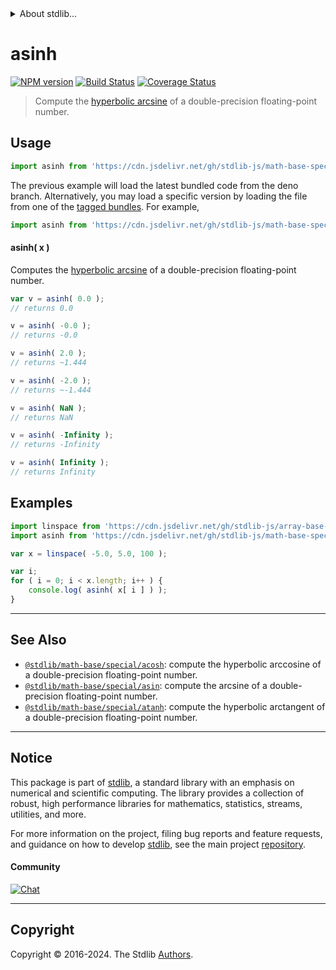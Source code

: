 <!--

@license Apache-2.0

Copyright (c) 2022 The Stdlib Authors.

Licensed under the Apache License, Version 2.0 (the "License");
you may not use this file except in compliance with the License.
You may obtain a copy of the License at

   http://www.apache.org/licenses/LICENSE-2.0

Unless required by applicable law or agreed to in writing, software
distributed under the License is distributed on an "AS IS" BASIS,
WITHOUT WARRANTIES OR CONDITIONS OF ANY KIND, either express or implied.
See the License for the specific language governing permissions and
limitations under the License.

-->


<details>
  <summary>
    About stdlib...
  </summary>
  <p>We believe in a future in which the web is a preferred environment for numerical computation. To help realize this future, we've built stdlib. stdlib is a standard library, with an emphasis on numerical and scientific computation, written in JavaScript (and C) for execution in browsers and in Node.js.</p>
  <p>The library is fully decomposable, being architected in such a way that you can swap out and mix and match APIs and functionality to cater to your exact preferences and use cases.</p>
  <p>When you use stdlib, you can be absolutely certain that you are using the most thorough, rigorous, well-written, studied, documented, tested, measured, and high-quality code out there.</p>
  <p>To join us in bringing numerical computing to the web, get started by checking us out on <a href="https://github.com/stdlib-js/stdlib">GitHub</a>, and please consider <a href="https://opencollective.com/stdlib">financially supporting stdlib</a>. We greatly appreciate your continued support!</p>
</details>

# asinh

[![NPM version][npm-image]][npm-url] [![Build Status][test-image]][test-url] [![Coverage Status][coverage-image]][coverage-url] <!-- [![dependencies][dependencies-image]][dependencies-url] -->

> Compute the [hyperbolic arcsine][hyperbolic-arcsine] of a double-precision floating-point number.



<section class="usage">

## Usage

```javascript
import asinh from 'https://cdn.jsdelivr.net/gh/stdlib-js/math-base-special-asinh@deno/mod.js';
```
The previous example will load the latest bundled code from the deno branch. Alternatively, you may load a specific version by loading the file from one of the [tagged bundles](https://github.com/stdlib-js/math-base-special-asinh/tags). For example,

```javascript
import asinh from 'https://cdn.jsdelivr.net/gh/stdlib-js/math-base-special-asinh@v0.2.1-deno/mod.js';
```

#### asinh( x )

Computes the [hyperbolic arcsine][hyperbolic-arcsine] of a double-precision floating-point number.

```javascript
var v = asinh( 0.0 );
// returns 0.0

v = asinh( -0.0 );
// returns -0.0

v = asinh( 2.0 );
// returns ~1.444

v = asinh( -2.0 );
// returns ~-1.444

v = asinh( NaN );
// returns NaN

v = asinh( -Infinity );
// returns -Infinity

v = asinh( Infinity );
// returns Infinity
```

</section>

<!-- /.usage -->

<section class="examples">

## Examples

<!-- eslint no-undef: "error" -->

```javascript
import linspace from 'https://cdn.jsdelivr.net/gh/stdlib-js/array-base-linspace@deno/mod.js';
import asinh from 'https://cdn.jsdelivr.net/gh/stdlib-js/math-base-special-asinh@deno/mod.js';

var x = linspace( -5.0, 5.0, 100 );

var i;
for ( i = 0; i < x.length; i++ ) {
    console.log( asinh( x[ i ] ) );
}
```

</section>

<!-- /.examples -->

<!-- C interface documentation. -->



<!-- Section for related `stdlib` packages. Do not manually edit this section, as it is automatically populated. -->

<section class="related">

* * *

## See Also

-   <span class="package-name">[`@stdlib/math-base/special/acosh`][@stdlib/math/base/special/acosh]</span><span class="delimiter">: </span><span class="description">compute the hyperbolic arccosine of a double-precision floating-point number.</span>
-   <span class="package-name">[`@stdlib/math-base/special/asin`][@stdlib/math/base/special/asin]</span><span class="delimiter">: </span><span class="description">compute the arcsine of a double-precision floating-point number.</span>
-   <span class="package-name">[`@stdlib/math-base/special/atanh`][@stdlib/math/base/special/atanh]</span><span class="delimiter">: </span><span class="description">compute the hyperbolic arctangent of a double-precision floating-point number.</span>

</section>

<!-- /.related -->

<!-- Section for all links. Make sure to keep an empty line after the `section` element and another before the `/section` close. -->


<section class="main-repo" >

* * *

## Notice

This package is part of [stdlib][stdlib], a standard library with an emphasis on numerical and scientific computing. The library provides a collection of robust, high performance libraries for mathematics, statistics, streams, utilities, and more.

For more information on the project, filing bug reports and feature requests, and guidance on how to develop [stdlib][stdlib], see the main project [repository][stdlib].

#### Community

[![Chat][chat-image]][chat-url]

---

## Copyright

Copyright &copy; 2016-2024. The Stdlib [Authors][stdlib-authors].

</section>

<!-- /.stdlib -->

<!-- Section for all links. Make sure to keep an empty line after the `section` element and another before the `/section` close. -->

<section class="links">

[npm-image]: http://img.shields.io/npm/v/@stdlib/math-base-special-asinh.svg
[npm-url]: https://npmjs.org/package/@stdlib/math-base-special-asinh

[test-image]: https://github.com/stdlib-js/math-base-special-asinh/actions/workflows/test.yml/badge.svg?branch=v0.2.1
[test-url]: https://github.com/stdlib-js/math-base-special-asinh/actions/workflows/test.yml?query=branch:v0.2.1

[coverage-image]: https://img.shields.io/codecov/c/github/stdlib-js/math-base-special-asinh/main.svg
[coverage-url]: https://codecov.io/github/stdlib-js/math-base-special-asinh?branch=main

<!--

[dependencies-image]: https://img.shields.io/david/stdlib-js/math-base-special-asinh.svg
[dependencies-url]: https://david-dm.org/stdlib-js/math-base-special-asinh/main

-->

[chat-image]: https://img.shields.io/gitter/room/stdlib-js/stdlib.svg
[chat-url]: https://app.gitter.im/#/room/#stdlib-js_stdlib:gitter.im

[stdlib]: https://github.com/stdlib-js/stdlib

[stdlib-authors]: https://github.com/stdlib-js/stdlib/graphs/contributors

[umd]: https://github.com/umdjs/umd
[es-module]: https://developer.mozilla.org/en-US/docs/Web/JavaScript/Guide/Modules

[deno-url]: https://github.com/stdlib-js/math-base-special-asinh/tree/deno
[deno-readme]: https://github.com/stdlib-js/math-base-special-asinh/blob/deno/README.md
[umd-url]: https://github.com/stdlib-js/math-base-special-asinh/tree/umd
[umd-readme]: https://github.com/stdlib-js/math-base-special-asinh/blob/umd/README.md
[esm-url]: https://github.com/stdlib-js/math-base-special-asinh/tree/esm
[esm-readme]: https://github.com/stdlib-js/math-base-special-asinh/blob/esm/README.md
[branches-url]: https://github.com/stdlib-js/math-base-special-asinh/blob/main/branches.md

[hyperbolic-arcsine]: https://en.wikipedia.org/wiki/Inverse_hyperbolic_function

<!-- <related-links> -->

[@stdlib/math/base/special/acosh]: https://github.com/stdlib-js/math-base-special-acosh/tree/deno

[@stdlib/math/base/special/asin]: https://github.com/stdlib-js/math-base-special-asin/tree/deno

[@stdlib/math/base/special/atanh]: https://github.com/stdlib-js/math-base-special-atanh/tree/deno

<!-- </related-links> -->

</section>

<!-- /.links -->

